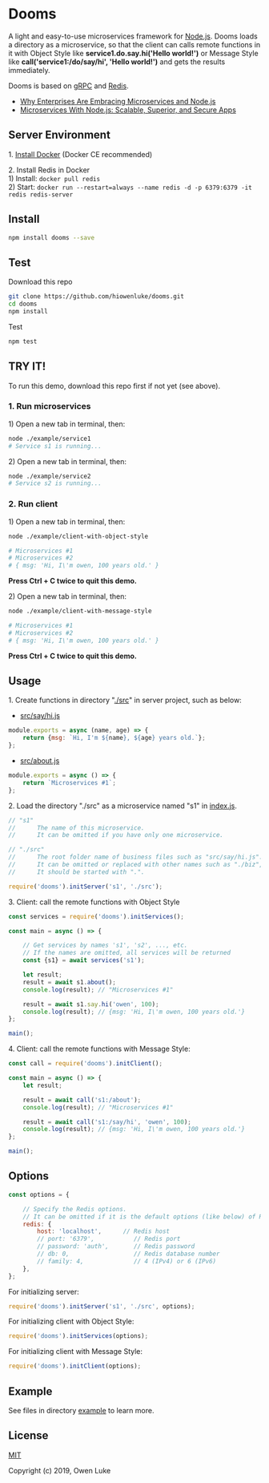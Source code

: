 
# Dooms

A light and easy-to-use microservices framework for [Node.js](https://nodejs.org). Dooms loads a directory as a microservice, so that the client can calls remote functions in it with Object Style like **service1.do.say.hi('Hello world!')** or Message Style like **call('service1:/do/say/hi', 'Hello world!')** and gets the results immediately. 

Dooms is based on [gRPC](https://grpc.io) and [Redis](https://github.com/antirez/redis). 

* [Why Enterprises Are Embracing Microservices and Node.js](https://thenewstack.io/enterprises-embracing-microservices-node-js/)
* [Microservices With Node.js: Scalable, Superior, and Secure Apps](https://dzone.com/articles/microservices-with-nodejs-scalable-superior-and-se)

## Server Environment

1\. [Install Docker](https://docs.docker.com/v17.09/engine/installation/#supported-platforms) (Docker CE recommended)

2\. Install Redis in Docker  
1\) Install: `docker pull redis`  
2\) Start: `docker run --restart=always --name redis -d -p 6379:6379 -it redis redis-server`   

## Install

```sh
npm install dooms --save
```

## Test

Download this repo

```sh
git clone https://github.com/hiowenluke/dooms.git
cd dooms
npm install
```

Test

```sh
npm test
```

## TRY IT!

To run this demo, download this repo first if not yet (see above).

### 1. Run microservices

1\) Open a new tab in terminal, then:

```sh
node ./example/service1
# Service s1 is running...
```

2\) Open a new tab in terminal, then:

```sh
node ./example/service2
# Service s2 is running...
```

### 2. Run client

1\) Open a new tab in terminal, then:

```sh
node ./example/client-with-object-style

# Microservices #1
# Microservices #2
# { msg: 'Hi, I\'m owen, 100 years old.' }
```

**Press Ctrl + C twice to quit this demo.**

2\) Open a new tab in terminal, then:

```sh
node ./example/client-with-message-style

# Microservices #1
# Microservices #2
# { msg: 'Hi, I\'m owen, 100 years old.' }
```

**Press Ctrl + C twice to quit this demo.**

## Usage

1\. Create functions in directory "[./src](./example/service1/src)" in server project, such as below:

* [src/say/hi.js](./example/service1/src/say/hi.js)
```js
module.exports = async (name, age) => {
    return {msg: `Hi, I'm ${name}, ${age} years old.`};
};
```

* [src/about.js](./example/service1/src/about.js)
```js
module.exports = async () => {
    return `Microservices #1`;
};
```

2\. Load the directory "./src" as a microservice named "s1" in [index.js](./example/service1/index.js).

```js
// "s1"
//      The name of this microservice.
//      It can be omitted if you have only one microservice.

// "./src"
//      The root folder name of business files such as "src/say/hi.js".
//      It can be omitted or replaced with other names such as "./biz", "./src", etc.
//      It should be started with ".".

require('dooms').initServer('s1', './src');
```

3\. Client: call the remote functions with Object Style

```js
const services = require('dooms').initServices();

const main = async () => {

    // Get services by names 's1', 's2', ..., etc.
    // If the names are omitted, all services will be returned
    const {s1} = await services('s1');

    let result;
    result = await s1.about();
    console.log(result); // "Microservices #1"

    result = await s1.say.hi('owen', 100);
    console.log(result); // {msg: 'Hi, I\'m owen, 100 years old.'}
};

main();
```

4\. Client: call the remote functions with Message Style:

```js
const call = require('dooms').initClient();

const main = async () => {
    let result;

    result = await call('s1:/about');
    console.log(result); // "Microservices #1"

    result = await call('s1:/say/hi', 'owen', 100);
    console.log(result); // {msg: 'Hi, I\'m owen, 100 years old.'}
};

main();
```

## Options

```js
const options = {

    // Specify the Redis options.
    // It can be omitted if it is the default options (like below) of Redis.
    redis: {
        host: 'localhost',      // Redis host
        // port: '6379',           // Redis port
        // password: 'auth',       // Redis password
        // db: 0,                  // Redis database number
        // family: 4,              // 4 (IPv4) or 6 (IPv6)
    },
};
```

For initializing server:
```js
require('dooms').initServer('s1', './src', options);
```

For initializing client with Object Style:
```js
require('dooms').initServices(options);
```

For initializing client with Message Style:
```js
require('dooms').initClient(options);
```

## Example

See files in directory [example](./example) to learn more.

## License

[MIT](LICENSE)

Copyright (c) 2019, Owen Luke

